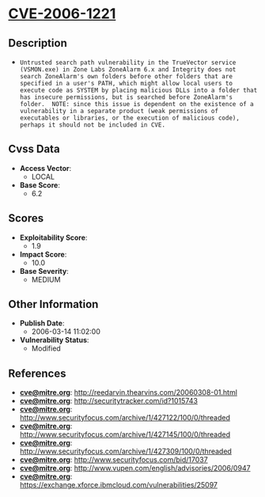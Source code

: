 
# [CVE-2006-1221](https://cve.mitre.org/cgi-bin/cvename.cgi?name=CVE-2006-1221)

## Description

- `Untrusted search path vulnerability in the TrueVector service (VSMON.exe) in Zone Labs ZoneAlarm 6.x and Integrity does not search ZoneAlarm's own folders before other folders that are specified in a user's PATH, which might allow local users to execute code as SYSTEM by placing malicious DLLs into a folder that has insecure permissions, but is searched before ZoneAlarm's folder.  NOTE: since this issue is dependent on the existence of a vulnerability in a separate product (weak permissions of executables or libraries, or the execution of malicious code), perhaps it should not be included in CVE.`

## Cvss Data

- **Access Vector**:
  - LOCAL
- **Base Score**:
  - 6.2

## Scores

- **Exploitability Score**:
  - 1.9
- **Impact Score**:
  - 10.0
- **Base Severity**:
  - MEDIUM

## Other Information

- **Publish Date**:
  - 2006-03-14 11:02:00
- **Vulnerability Status**:
  - Modified

## References

- **cve@mitre.org**: http://reedarvin.thearvins.com/20060308-01.html
- **cve@mitre.org**: http://securitytracker.com/id?1015743
- **cve@mitre.org**: http://www.securityfocus.com/archive/1/427122/100/0/threaded
- **cve@mitre.org**: http://www.securityfocus.com/archive/1/427145/100/0/threaded
- **cve@mitre.org**: http://www.securityfocus.com/archive/1/427309/100/0/threaded
- **cve@mitre.org**: http://www.securityfocus.com/bid/17037
- **cve@mitre.org**: http://www.vupen.com/english/advisories/2006/0947
- **cve@mitre.org**: https://exchange.xforce.ibmcloud.com/vulnerabilities/25097
